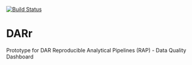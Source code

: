 [![Build Status](https://app.travis-ci.com/companieshouse/DARr.svg?branch=main)](https://app.travis-ci.com/companieshouse/DARr)

# DARr
Prototype for DAR Reproducible Analytical Pipelines (RAP) -
Data Quality Dashboard
